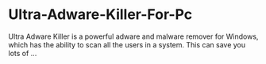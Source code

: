# Ultra-Adware-Killer-For-Pc
Ultra Adware Killer is a powerful adware and malware remover for Windows, which has the ability to scan all the users in a system. This can save you lots of ...
